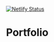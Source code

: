 [![Netlify Status](https://api.netlify.com/api/v1/badges/84c0ddc3-5df0-457d-9b20-a577477673af/deploy-status)](https://app.netlify.com/sites/elastic-curie-c23d69/deploys)

# Portfolio

